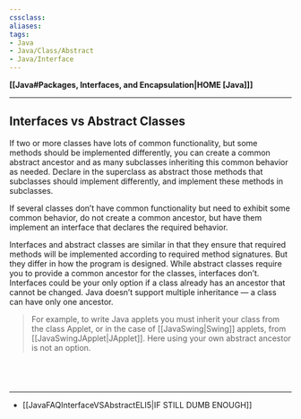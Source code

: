 ```yaml
---
cssclass:
aliases:
tags:
- Java
- Java/Class/Abstract
- Java/Interface
---
```

**[[Java#Packages, Interfaces, and Encapsulation|HOME [Java]]]**

---
## Interfaces vs Abstract Classes
If two or more classes have lots of common functionality, but some methods should be implemented differently, you can create a common abstract ancestor and as many subclasses inheriting this common behavior as needed. Declare in the superclass as abstract those methods that subclasses should implement differently, and implement these methods in subclasses.

If several classes don’t have common functionality but need to exhibit some common behavior, do not create a common ancestor, but have them implement an interface that declares the required behavior. 

Interfaces and abstract classes are similar in that they ensure that required methods will be implemented according to required method signatures. But they differ in how the program is designed. While abstract classes require you to provide a common ancestor for the classes, interfaces don’t. Interfaces could be your only option if a class already has an ancestor that cannot be changed. Java doesn’t support multiple inheritance — a class can have only one ancestor. 
> For example, to write Java applets you must inherit your class from the class Applet, or in the case of [[JavaSwing|Swing]] applets, from [[JavaSwingJApplet|JApplet]]. Here using your own abstract ancestor is not an option.

<br>

# 
---
- [[JavaFAQInterfaceVSAbstractELI5|IF STILL DUMB ENOUGH]]